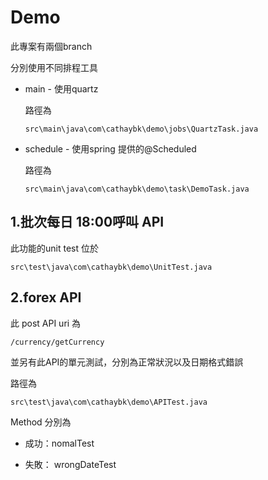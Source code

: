 # Demo

此專案有兩個branch 

分別使用不同排程工具

- main - 使用quartz

  路徑為
  
      src\main\java\com\cathaybk\demo\jobs\QuartzTask.java
- schedule - 使用spring 提供的@Scheduled

  路徑為

      src\main\java\com\cathaybk\demo\task\DemoTask.java

## 1.批次每日 18:00呼叫 API

此功能的unit test 位於 

    src\test\java\com\cathaybk\demo\UnitTest.java

## 2.forex API

此 post API uri 為

    /currency/getCurrency

並另有此API的單元測試，分別為正常狀況以及日期格式錯誤

路徑為

    src\test\java\com\cathaybk\demo\APITest.java

Method 分別為

- 成功：nomalTest

- 失敗： wrongDateTest
